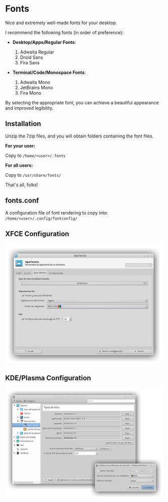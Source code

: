 # Fonts

Nice and extremely well-made fonts for your desktop.

I recommend the following fonts (in order of preference):

- **Desktop/Apps/Regular Fonts**:
	1. Adwaita Regular
	2. Droid Sans
	3. Fira Sans
	
- **Terminal/Code/Monospace Fonts**:
	1. Adwaita Mono
	2. JetBrains Mono
	3. Fira Mono

By selecting the appropriate font, you can achieve a beautiful appearance and improved legibility.


## Installation

Unzip the 7zip files, and you will obtain folders containing the font files.

**For your user:**

Copy to `/home/<user>/.fonts`

**For all users:**

Copy to `/usr/share/fonts/`


That's all, folks!



## fonts.conf

A configuration file of font rendering to copy into:
`/home/<user>/.config/fontconfig/`

## XFCE Configuration

![XFCE Font Configuration](./fonts-xfce.png)

## KDE/Plasma Configuration

![KDE / Plasma Font Configuration](./fonts-kde.png)